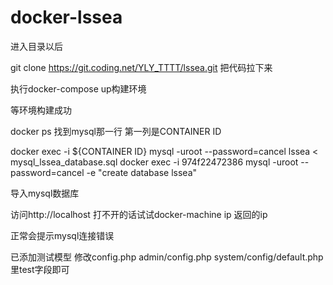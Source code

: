 # docker-lssea


进入目录以后

git clone https://git.coding.net/YLY_TTTT/lssea.git 把代码拉下来

执行docker-compose up构建环境

等环境构建成功

docker ps 找到mysql那一行 第一列是CONTAINER ID

docker exec -i ${CONTAINER ID} mysql -uroot --password=cancel lssea < mysql_lssea_database.sql
docker exec -i 974f22472386 mysql -uroot --password=cancel  -e "create database lssea"

导入mysql数据库

访问http://localhost  打不开的话试试docker-machine ip 返回的ip

正常会提示mysql连接错误 


已添加测试模型 修改config.php admin/config.php system/config/default.php 里test字段即可
